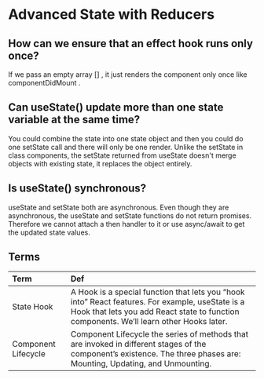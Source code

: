 # Advanced State with Reducers

## How can we ensure that an effect hook runs only once?

If we pass an empty array [] , it just renders the component only once like componentDidMount .

## Can useState() update more than one state variable at the same time?

You could combine the state into one state object and then you could do one setState call and there will only be one render. Unlike the setState in class components, the setState returned from useState doesn't merge objects with existing state, it replaces the object entirely.

## Is useState() synchronous?

useState and setState both are asynchronous. Even though they are asynchronous, the useState and setState functions do not return promises. Therefore we cannot attach a then handler to it or use async/await to get the updated state values.

## Terms

| Term                            | Def                   |
| :-------------                  |   :----------         |
| State Hook                 |A Hook is a special function that lets you “hook into” React features. For example, useState is a Hook that lets you add React state to function components. We’ll learn other Hooks later.|
|Component Lifecycle              |Component Lifecycle the series of methods that are invoked in different stages of the component’s existence. The three phases are: Mounting, Updating, and Unmounting.|
